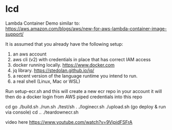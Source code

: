 # lcd

Lambda Container Demo
similar to: https://aws.amazon.com/blogs/aws/new-for-aws-lambda-container-image-support/

It is assumed that you already have the following setup:

1. an aws account
2. aws cli (v2) with credentials in place that has correct IAM access
3. docker running locally.  https://www.docker.com
4. jq library.  https://stedolan.github.io/jq/
5. a recent version of the language runtime you intend to run.
6. a real shell (Linux, Mac or WSL)


Run setup-ecr.sh
and this will create a new ecr repo in your account 
it will then do a docker login from AWS piped credentials into this repo

cd go 
./build.sh
./run.sh
./test/sh
. ./loginecr.sh
./upload.sh
(go deploy & run via console)
cd ..
./teardownecr.sh

video here
https://www.youtube.com/watch?v=9VipidFSFrA
